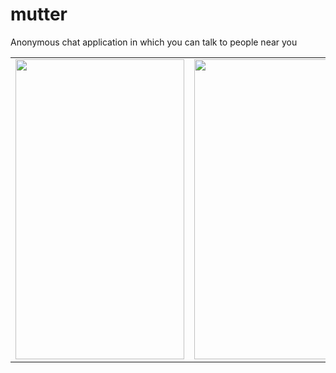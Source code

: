 # mutter
Anonymous chat application in which you can talk to people near you 

<table>
  <tr>
    <td><img src="https://github.com/anandhu-here/mutter/assets/67233744/07313a15-af2c-4954-8602-8488fa8ab243)" width=270 height=480></td>
    <td><img src="https://github.com/anandhu-here/mutter/assets/67233744/4d8078b5-4988-46e4-b78e-a182bf142505" width=270 height=480></td>
  </tr>
 </table>



